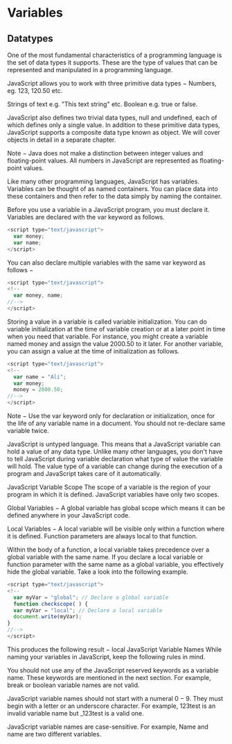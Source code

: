 # Variables

## Datatypes
One of the most fundamental characteristics of a programming language is the set of data types it
supports. These are the type of values that can be represented and manipulated in a
programming language.

JavaScript allows you to work with three primitive data types −
Numbers, eg. 123, 120.50 etc.

Strings of text e.g. "This text string" etc.
Boolean e.g. true or false.

JavaScript also defines two trivial data types, null and undefined, each of which defines only a
single value. In addition to these primitive data types, JavaScript supports a composite data type
known as object. We will cover objects in detail in a separate chapter.

Note − Java does not make a distinction between integer values and floating-point values. All
numbers in JavaScript are represented as floating-point values. 

Like many other programming languages, JavaScript has variables. Variables can be thought of as
named containers. You can place data into these containers and then refer to the data simply by
naming the container.

Before you use a variable in a JavaScript program, you must declare it. Variables are declared with
the var keyword as follows.
```js
<script type="text/javascript">
  var money;
  var name;
</script>
```
You can also declare multiple variables with the same var keyword as follows −
```js
<script type="text/javascript">
<!--
  var money, name;
//-->
</script>
```
Storing a value in a variable is called variable initialization. You can do variable initialization at
the time of variable creation or at a later point in time when you need that variable.
For instance, you might create a variable named money and assign the value 2000.50 to it later.
For another variable, you can assign a value at the time of initialization as follows.
```js
<script type="text/javascript">
<!--
  var name = "Ali";
  var money;
  money = 2000.50;
//-->
</script>
```
Note − Use the var keyword only for declaration or initialization, once for the life of any variable
name in a document. You should not re-declare same variable twice.

JavaScript is untyped language. This means that a JavaScript variable can hold a value of any
data type. Unlike many other languages, you don't have to tell JavaScript during variable
declaration what type of value the variable will hold. The value type of a variable can change
during the execution of a program and JavaScript takes care of it automatically.

JavaScript Variable Scope
The scope of a variable is the region of your program in which it is defined. JavaScript variables
have only two scopes.

Global Variables − A global variable has global scope which means it can be defined
anywhere in your JavaScript code.

Local Variables − A local variable will be visible only within a function where it is defined.
Function parameters are always local to that function.

Within the body of a function, a local variable takes precedence over a global variable with the
same name. If you declare a local variable or function parameter with the same name as a global
variable, you effectively hide the global variable. Take a look into the following example.
```js
<script type="text/javascript">
<!--
  var myVar = "global"; // Declare a global variable
  function checkscope( ) {
  var myVar = "local"; // Declare a local variable
  document.write(myVar);
}
//-->
</script>
```
This produces the following result −
local
JavaScript Variable Names
While naming your variables in JavaScript, keep the following rules in mind.

You should not use any of the JavaScript reserved keywords as a variable name. These
keywords are mentioned in the next section. For example, break or boolean variable names
are not valid.

JavaScript variable names should not start with a numeral 0 − 9. They must begin with a letter
or an underscore character. For example, 123test is an invalid variable name but _123test
is a valid one.

JavaScript variable names are case-sensitive. For example, Name and name are two
different variables.
